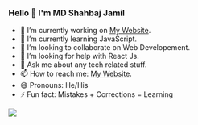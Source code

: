 ### Hello 👋 I'm MD Shahbaj Jamil

- 🔭 I’m currently working on [My Website](https://shahbajjamil.github.io/).
- 🌱 I’m currently learning JavaScript.
- 👯 I’m looking to collaborate on Web Developement.
- 🤔 I’m looking for help with React Js.
- 💬 Ask me about any tech related stuff.
- 📫 How to reach me: [My Website](https://shahbajjamil.github.io/#contact).
- 😄 Pronouns: He/His
- ⚡ Fun fact: Mistakes + Corrections = Learning

<img src="https://github-readme-stats.vercel.app/api?username=shahbajjamil&hide=[%22contribs%22,%22issues%22]&show_icons=true&title_color=ffffff&icon_color=bb2acf&text_color=daf7dc&bg_color=151515">
